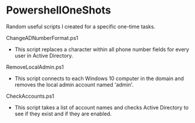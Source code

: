 # PowershellOneShots
Random useful scripts I created for a specific one-time tasks. 

ChangeADNumberFormat.ps1
 - This script replaces a character within all phone number fields for every user in Active Directory.

RemoveLocalAdmin.ps1
 - This script connects to each Windows 10 computer in the domain and removes the local admin account named 'admin'.

 CheckAccounts.ps1
  - This script takes a list of account names and checks Active Directory to see if they exist and if they are enabled.